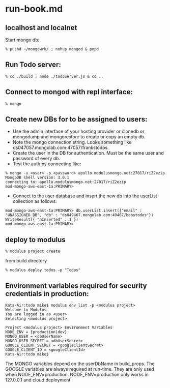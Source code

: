 
# run-book.md

## localhost and localnet 
Start mongo db:
```
% pushd ~/mongowrk/ ; nohup mongod & popd
```

## Run Todo server:
```
% cd ./build ; node ./todoServer.js & cd ..
```

## Connect to mongod with repl interface:
```
% mongo
```

## Create new DBs for to be assigned to users:
- Use the admin interface of your hosting provider or clonedb or mongodump and mongorestore to create or copy an empty db.
- Note the mongo connection string. Looks something like ds047057.mongolab.com:47057/frankstodos.
- Create the user in the DB for authentication. Must be the same user and password of every db.
- Test the auth by connecting like:
```
% mongo -u <user> -p <password> apollo.modulusmongo.net:27017/riZ2ezip
MongoDB shell version: 3.0.1
connecting to: apollo.modulusmongo.net:27017/riZ2ezip
mod-mongo-aws-east-1a:PRIMARY> 
```
- Connect to the user database and insert the new db into the userList collection as follows:
```
mod-mongo-aws-east-1a:PRIMARY> db.userList.insert({"email" : "UNASSIGNED_DB", "db" : "ds049467.mongolab.com:49467/bobstodos"})
WriteResult({ "nInserted" : 1 })
mod-mongo-aws-east-1a:PRIMARY>
```

## deploy to modulus
```
% modulus project create
```

from build directory
```
% modulus deploy todos -p "Todos"
```

## Environment variables required for security credentials in production:
```
Kats-Air:todo mike$ modulus env list -p <modulus project>
Welcome to Modulus
You are logged in as <user>
Selecting <modulus project>

Project <modulus project> Environment Variables
NODE_ENV = {production|dev}
MONGO_USER = <dbUserName>
MONGO_USER_SECRET = <dbUserSecret>
GOOGLE_CLIENT_SECRET = <googleClientSecret>
GOOGLE_CLIENT_ID = <googleClientId>
Kats-Air:todo mike$
```
The MONGO variables depend on the userDbName in build_props.
The GOOGLE variables are always required at run-time. They are only used when NODE_ENV=production.
NODE_ENV=production only works in 127.0.0.1 and cloud deployment.

